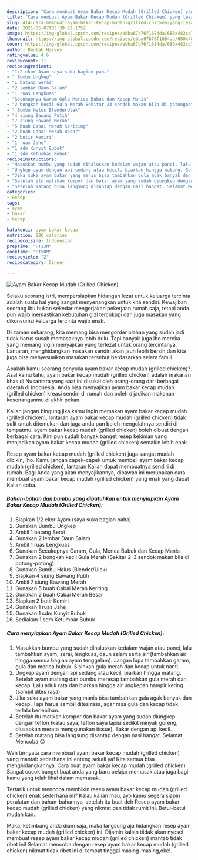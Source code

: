 ```yaml
---
description: "Cara membuat Ayam Bakar Kecap Mudah (Grilled Chicken) yang lezat Untuk Jualan"
title: "Cara membuat Ayam Bakar Kecap Mudah (Grilled Chicken) yang lezat Untuk Jualan"
slug: 414-cara-membuat-ayam-bakar-kecap-mudah-grilled-chicken-yang-lezat-untuk-jualan
date: 2021-06-07T03:39:22.175Z
image: https://img-global.cpcdn.com/recipes/ebba67b76f1684da/680x482cq70/ayam-bakar-kecap-mudah-grilled-chicken-foto-resep-utama.jpg
thumbnail: https://img-global.cpcdn.com/recipes/ebba67b76f1684da/680x482cq70/ayam-bakar-kecap-mudah-grilled-chicken-foto-resep-utama.jpg
cover: https://img-global.cpcdn.com/recipes/ebba67b76f1684da/680x482cq70/ayam-bakar-kecap-mudah-grilled-chicken-foto-resep-utama.jpg
author: Beulah Harvey
ratingvalue: 4.6
reviewcount: 11
recipeingredient:
- "1/2 ekor Ayam saya suka bagian paha"
- " Bumbu Ungkep"
- "1 batang Serai"
- "2 lembar Daun Salam"
- "1 ruas Lengkuas"
- "Secukupnya Garam Gula Merica Bubuk dan Kecap Manis"
- "2 bongkah kecil Gula Merah Sekitar 23 sendok makan bila di potongpotong"
- " Bumbu Halus BlenderUlek"
- "4 siung Bawang Putih"
- "7 siung Bawang Merah"
- "5 buah Cabai Merah Keriting"
- "2 buah Cabai Merah Besar"
- "2 butir Kemiri"
- "1 ruas Jahe"
- "1 sdm Kunyit Bubuk"
- "1 sdm Ketumbar Bubuk"
recipeinstructions:
- "Masukkan bumbu yang sudah dihaluskan kedalam wajan atau panci, lalu tambahkan ayam, serai, lengkuas, daun salam serta air (tambahkan air hingga semua bagian ayam tenggelam). Jangan lupa tambahkan garam, gula dan merica bubuk. Sisihkan gula merah dan kecap untuk nanti."
- "Ungkep ayam dengan api sedang atau kecil, biarkan hingga matang. Setelah ayam matang dan bumbu meresap tambahkan gula merah dan kecap. Lalu aduk rata dan biarkan hingga air ungkepan hampir kering (sambil dites rasa)."
- "Jika suka ayam bakar yang manis bisa tambahkan gula agak banyak dan kecap. Tapi harus sambil dites rasa, agar rasa gula dan kecap tidak terlalu berlebihan."
- "Setelah itu matikan kompor dan bakar ayam yang sudah diungkep dengan teflon (kalau saya, teflon saya lapisi sedikit minyak goreng, diusapkan merata menggunakan tissue). Bakar dengan api kecil."
- "Setelah matang bisa langsung disantap dengan nasi hangat. Selamat Mencoba 😊"
categories:
- Resep
tags:
- ayam
- bakar
- kecap

katakunci: ayam bakar kecap 
nutrition: 226 calories
recipecuisine: Indonesian
preptime: "PT13M"
cooktime: "PT50M"
recipeyield: "2"
recipecategory: Dinner

---
```



![Ayam Bakar Kecap Mudah (Grilled Chicken)](https://img-global.cpcdn.com/recipes/ebba67b76f1684da/680x482cq70/ayam-bakar-kecap-mudah-grilled-chicken-foto-resep-utama.jpg)

Selaku seorang istri, mempersiapkan hidangan lezat untuk keluarga tercinta adalah suatu hal yang sangat menyenangkan untuk kita sendiri. Kewajiban seorang ibu bukan sekedar mengerjakan pekerjaan rumah saja, tetapi anda pun wajib memastikan kebutuhan gizi tercukupi dan juga masakan yang dikonsumsi keluarga tercinta wajib enak.

Di zaman  sekarang, kita memang bisa mengorder olahan yang sudah jadi tidak harus susah memasaknya lebih dulu. Tapi banyak juga lho mereka yang memang ingin menyajikan yang terlezat untuk orang tercintanya. Lantaran, menghidangkan masakan sendiri akan jauh lebih bersih dan kita juga bisa menyesuaikan masakan tersebut berdasarkan selera famili. 



Apakah kamu seorang penyuka ayam bakar kecap mudah (grilled chicken)?. Asal kamu tahu, ayam bakar kecap mudah (grilled chicken) adalah makanan khas di Nusantara yang saat ini disukai oleh orang-orang dari berbagai daerah di Indonesia. Anda bisa menyajikan ayam bakar kecap mudah (grilled chicken) kreasi sendiri di rumah dan boleh dijadikan makanan kesenanganmu di akhir pekan.

Kalian jangan bingung jika kamu ingin memakan ayam bakar kecap mudah (grilled chicken), lantaran ayam bakar kecap mudah (grilled chicken) tidak sulit untuk ditemukan dan juga anda pun boleh mengolahnya sendiri di tempatmu. ayam bakar kecap mudah (grilled chicken) boleh dibuat dengan berbagai cara. Kini pun sudah banyak banget resep kekinian yang menjadikan ayam bakar kecap mudah (grilled chicken) semakin lebih enak.

Resep ayam bakar kecap mudah (grilled chicken) juga sangat mudah dibikin, lho. Kamu jangan capek-capek untuk membeli ayam bakar kecap mudah (grilled chicken), lantaran Kalian dapat membuatnya sendiri di rumah. Bagi Anda yang akan menyajikannya, dibawah ini merupakan cara membuat ayam bakar kecap mudah (grilled chicken) yang enak yang dapat Kalian coba.

<!--inarticleads1-->

##### Bahan-bahan dan bumbu yang dibutuhkan untuk menyiapkan Ayam Bakar Kecap Mudah (Grilled Chicken):

1. Siapkan 1/2 ekor Ayam (saya suka bagian paha)
1. Gunakan  Bumbu Ungkep
1. Ambil 1 batang Serai
1. Gunakan 2 lembar Daun Salam
1. Ambil 1 ruas Lengkuas
1. Gunakan Secukupnya Garam, Gula, Merica Bubuk dan Kecap Manis
1. Gunakan 2 bongkah kecil Gula Merah (Sekitar 2-3 sendok makan bila di potong-potong)
1. Gunakan  Bumbu Halus (Blender/Ulek)
1. Siapkan 4 siung Bawang Putih
1. Ambil 7 siung Bawang Merah
1. Gunakan 5 buah Cabai Merah Keriting
1. Gunakan 2 buah Cabai Merah Besar
1. Siapkan 2 butir Kemiri
1. Gunakan 1 ruas Jahe
1. Gunakan 1 sdm Kunyit Bubuk
1. Sediakan 1 sdm Ketumbar Bubuk




<!--inarticleads2-->

##### Cara menyiapkan Ayam Bakar Kecap Mudah (Grilled Chicken):

1. Masukkan bumbu yang sudah dihaluskan kedalam wajan atau panci, lalu tambahkan ayam, serai, lengkuas, daun salam serta air (tambahkan air hingga semua bagian ayam tenggelam). Jangan lupa tambahkan garam, gula dan merica bubuk. Sisihkan gula merah dan kecap untuk nanti.
1. Ungkep ayam dengan api sedang atau kecil, biarkan hingga matang. Setelah ayam matang dan bumbu meresap tambahkan gula merah dan kecap. Lalu aduk rata dan biarkan hingga air ungkepan hampir kering (sambil dites rasa).
1. Jika suka ayam bakar yang manis bisa tambahkan gula agak banyak dan kecap. Tapi harus sambil dites rasa, agar rasa gula dan kecap tidak terlalu berlebihan.
1. Setelah itu matikan kompor dan bakar ayam yang sudah diungkep dengan teflon (kalau saya, teflon saya lapisi sedikit minyak goreng, diusapkan merata menggunakan tissue). Bakar dengan api kecil.
1. Setelah matang bisa langsung disantap dengan nasi hangat. Selamat Mencoba 😊




Wah ternyata cara membuat ayam bakar kecap mudah (grilled chicken) yang mantab sederhana ini enteng sekali ya! Kita semua bisa menghidangkannya. Cara buat ayam bakar kecap mudah (grilled chicken) Sangat cocok banget buat anda yang baru belajar memasak atau juga bagi kamu yang telah lihai dalam memasak.

Tertarik untuk mencoba membikin resep ayam bakar kecap mudah (grilled chicken) enak sederhana ini? Kalau kalian mau, ayo kamu segera siapin peralatan dan bahan-bahannya, setelah itu buat deh Resep ayam bakar kecap mudah (grilled chicken) yang nikmat dan tidak rumit ini. Betul-betul mudah kan. 

Maka, ketimbang anda diam saja, maka langsung aja hidangkan resep ayam bakar kecap mudah (grilled chicken) ini. Dijamin kalian tiidak akan nyesel membuat resep ayam bakar kecap mudah (grilled chicken) mantab tidak ribet ini! Selamat mencoba dengan resep ayam bakar kecap mudah (grilled chicken) nikmat tidak ribet ini di tempat tinggal masing-masing,oke!.

